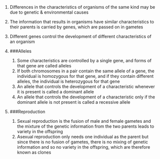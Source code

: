 1. Differences in the characteristics of organisms of the same kind may be due to genetic & environmental causes
2. The information that results in organisms have similar characteristics to their parents is carried by genes, which are passed on in gametes
3. Different genes control the development of different characteristics of an organism
4. ###Alleles

    1. Some characteristics are controlled by a single gene, and forms of that gene are called alleles
    2. If both chromosomes in a pair contain the same allele of a gene, the individual is homozygous for that gene, and if they contain different alleles, the individual is heterozygous for that gene
    3. An allele that controls the development of a characteristic whenever it is present is called a dominant allele
    4. An allele that controls the development of a characteristic only if the dominant allele is not present is called a recessive allele
5. ###Reproduction

    1. Sexual reproduction is the fusion of male and female gametes and the mixture of the genetic information from the two parents leads to variety in the offspring
    2. Asexual reproduction only needs one individual as the parent but since there is no fusion of gametes, there is no mixing of genetic information and so no variety in the offspring, which are therefore known as clones
